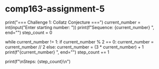 # comp163-assignment-5
print("=== Challenge 1: Collatz Conjecture ===")
current_number = int(input("Enter starting number: "))
print(f"Sequence: {current_number} ", end="")
step_count = 0

while current_number != 1:
    if current_number % 2 == 0:
        current_number = current_number // 2
    else:
        current_number = (3 * current_number) + 1
    print(f"{current_number} ", end="")
    step_count += 1

print(f"\nSteps: {step_count}\n")

